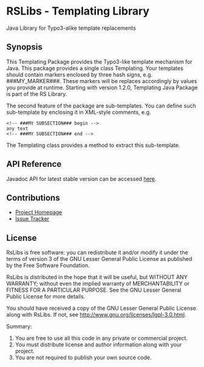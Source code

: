 # RSLibs - Templating Library
Java Library for Typo3-alike template replacements

## Synopsis
This Templating Package provides the Typo3-like template mechanism for Java. This package 
provides a single class Templating. Your templates should contain markers enclosed by three 
hash signs, e.g. ###MY_MARKER###. These markers will be replaces accordingly by values you 
provide at runtime. Starting with version 1.2.0, Templating Java Package is part of the RS Library.

The second feature of the package are sub-templates. You can define such sub-template by enclosing it in XML-style comments, e.g.

```
<!-- ###MY SUBSECTION### begin -->
any text
<!-- ###MY SUBSECTION### end -->
```

The Templating class provides a method to extract this sub-template.

## API Reference

Javadoc API for latest stable version can be accessed [here](https://www.javadoc.io/doc/eu.ralph-schuster/templating).

## Contributions

 * [Project Homepage](https://github.com/technicalguru/rslibs/templating)
 * [Issue Tracker](https://github.com/technicalguru/rslibs/issues)
 
## License

RsLibs is free software: you can redistribute it and/or modify it under the terms of version 3 of the GNU 
Lesser General Public  License as published by the Free Software Foundation.

RsLibs is distributed in the hope that it will be useful, but WITHOUT ANY WARRANTY; without even the implied 
warranty of MERCHANTABILITY or FITNESS FOR A PARTICULAR PURPOSE.  See the GNU Lesser General Public 
License for more details.

You should have received a copy of the GNU Lesser General Public License along with RsLibs.  If not, see 
<http://www.gnu.org/licenses/lgpl-3.0.html>.

Summary:
 1. You are free to use all this code in any private or commercial project. 
 2. You must distribute license and author information along with your project.
 3. You are not required to publish your own source code.


         